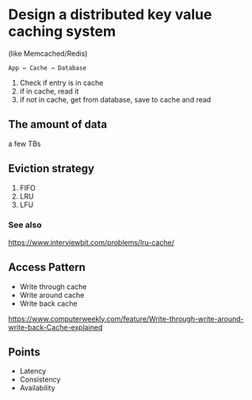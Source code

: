# Design a distributed key value caching system

(like Memcached/Redis)

```
App ⇔ Cache → Database
```

1. Check if entry is in cache
2. if in cache, read it
3. if not in cache, get from database, save to cache and read


## The amount of data

a few TBs

## Eviction strategy

1. FIFO
2. LRU
3. LFU


### See also

<https://www.interviewbit.com/problems/lru-cache/>

## Access Pattern

- Write through cache
- Write around cache
- Write back cache

<https://www.computerweekly.com/feature/Write-through-write-around-write-back-Cache-explained>


## Points

- Latency
- Consistency
- Availability
